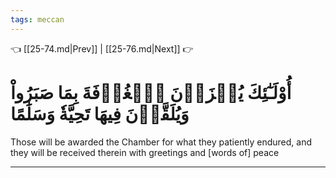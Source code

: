 ```yaml
---
tags: meccan
---
```


👈 [[25-74.md|Prev]] | [[25-76.md|Next]] 👉

# أُوْلَـٰٓئِكَ يُجۡزَوۡنَ ٱلۡغُرۡفَةَ بِمَا صَبَرُواْ وَيُلَقَّوۡنَ فِيهَا تَحِيَّةٗ وَسَلَٰمًا

Those will be awarded the Chamber for what they patiently endured, and they will be received therein with greetings and [words of] peace

---

